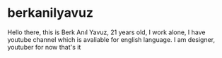 # berkanilyavuz
Hello there, this is Berk Anıl Yavuz, 21 years old, I work alone, I have youtube channel which is avaliable for english language. I am  designer, youtuber for now that's it
